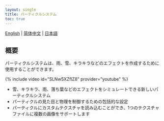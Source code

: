 ```yaml
---
layout: single
title: パーティクルシステム
toc: true
---
```

[English](/dancexr/features/particles) | [简体中文](/zh/dancexr/features/particles) | [日本語](/jp/dancexr/features/particles)


## 概要
パーティクルシステムは、雨、雪、キラキラなどのエフェクトを作成するために使用することができます。

{% include video id="SLNw5XZflZ8" provider="youtube" %}
* 雪、キラキラ、雨、落ち葉などのエフェクトをシミュレートできる新しいパーティクルシステム
* パーティクルの見た目と物理を制御するための包括的な設定
* パーティクルにカスタムテクスチャを読み込むことができ、1つのテクスチャファイルに複数の画像をサポートします